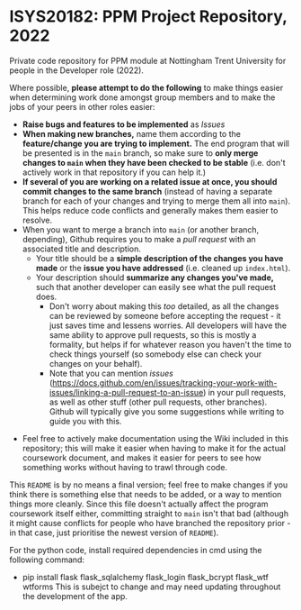 # ISYS20182: PPM Project Repository, 2022
Private code repository for PPM module at Nottingham Trent University for people in the Developer role (2022).

Where possible, **please attempt to do the following** to make things easier when determining work done amongst group members and to make the jobs of your peers in other roles easier:
- **Raise bugs and features to be implemented** as *Issues* 
- **When making new branches,** name them according to the **feature/change you are trying to implement.** The end program that will be presented is in the `main` branch, so make sure to **only merge changes to `main` when they have been checked to be stable** (i.e. don't actively work in that repository if you can help it.) 
- **If several of you are working on a related issue at once, you should commit changes to the same branch** (instead of having a separate branch for each of your changes and trying to merge them all into `main`). This helps reduce code conflicts and generally makes them easier to resolve.
- When you want to merge a branch into `main` (or another branch, depending), Github requires you to make a *pull request* with an associated title and description.
  - Your title should be a **simple description of the changes you have made** or the **issue you have addressed** (i.e. cleaned up `index.html`).
  - Your description should **summarize any changes you've made,** such that another developer can easily see what the pull request does.
    - Don't worry about making this *too* detailed, as all the changes can be reviewed by someone before accepting the request - it just saves time and lessens worries. All    developers will have the same ability to approve pull requests, so this is mostly a formality, but helps if for whatever reason you haven't the time to check things yourself (so somebody else can check your changes on your behalf).
    - Note that you can mention *issues* (https://docs.github.com/en/issues/tracking-your-work-with-issues/linking-a-pull-request-to-an-issue) in your pull requests, as well as other stuff (other pull requests, other branches). Github will typically give you some suggestions while writing to guide you with this.
<!-- Note: need to figure out a way to turn *issues* into the hyperlinked text instead of just having the link in brackets, since it's bad to read. -->

- Feel free to actively make documentation using the Wiki included in this repository; this will make it easier when having to make it for the actual coursework document, and makes it easier for peers to see how something works without having to trawl through code.

This `README` is by no means a final version; feel free to make changes if you think there is something else that needs to be added, or a way to mention things more cleanly. Since this file doesn't actually affect the program coursework itself either, committing straight to `main` isn't that bad (although it might cause conflicts for people who have branched the repository prior - in that case, just prioritise the newest version of `README`).

For the python code, install required dependencies in cmd using the following command:
- pip install flask flask_sqlalchemy flask_login flask_bcrypt flask_wtf wtforms
This is subejct to change and may need updating throughout the development of the app.
